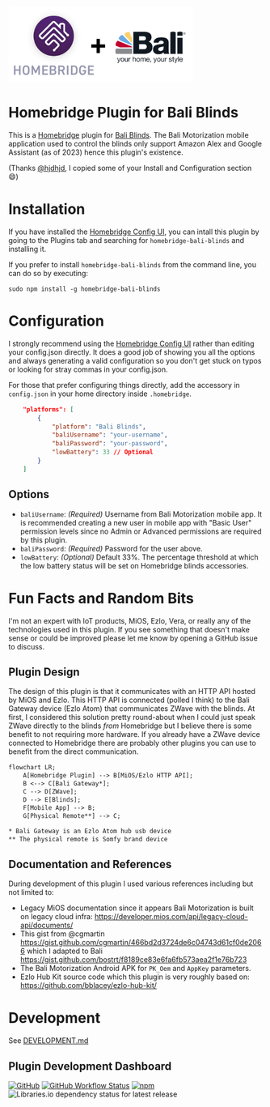 
<img src="./homebridge-bali-blinds.png" height="150">

# Homebridge Plugin for Bali Blinds 

This is a [Homebridge](https://homebridge.io/) plugin for [Bali Blinds](https://www.baliblinds.com/motorization/). The Bali Motorization mobile application used to control the blinds only support Amazon Alex and Google Assistant (as of 2023) hence this plugin's existence.

(Thanks [@hjdhjd](https://github.com/hjdhjd/homebridge-blinds-cmd), I copied some of your Install and Configuration section :smile:)

# Installation

If you have installed the [Homebridge Config UI](https://github.com/oznu/homebridge-config-ui-x), you can intall this plugin by going to the Plugins tab and searching for `homebridge-bali-blinds` and installing it.

If you prefer to install `homebridge-bali-blinds` from the command line, you can do so by executing:

```
sudo npm install -g homebridge-bali-blinds
```

# Configuration

I strongly recommend using the [Homebridge Config UI](https://github.com/oznu/homebridge-config-ui-x) rather than editing your config.json directly. It does a good job of showing you all the options and always generating a valid configuration so you don't get stuck on typos or looking for stray commas in your config.json.

For those that prefer configuring things directly, add the accessory in `config.json` in your home directory inside `.homebridge`.

```json
    "platforms": [
        {
			"platform": "Bali Blinds",
            "baliUsername": "your-username",
            "baliPassword": "your-password",
            "lowBattery": 33 // Optional
        }
    ]
```

## Options

- `baliUsername`: *(Required)* Username from Bali Motorization mobile app.  It is recommended creating a new user in mobile app with "Basic User" permission levels since no Admin or Advanced permissions are required by this plugin.
- `baliPassword`: *(Required)* Password for the user above.
- `lowBattery`: *(Optional)* Default 33%. The percentage threshold at which the low battery status will be set on Homebridge blinds accessories.


# Fun Facts and Random Bits
I'm not an expert with IoT products, MiOS, Ezlo, Vera, or really any of the technologies used in this plugin. If you see something that doesn't make sense or could be improved please let me know by opening a GitHub issue to discuss. 

## Plugin Design

The design of this plugin is that it communicates with an HTTP API hosted by MiOS and Ezlo. This HTTP API is connected (polled I think) to the Bali Gateway device (Ezlo Atom) that communicates ZWave with the blinds. At first, I considered this solution pretty round-about when I could just speak ZWave directly to the blinds *from* Homebridge but I believe there is some benefit to not requiring more hardware. If you already have a ZWave device connected to Homebridge there are probably other plugins you can use to benefit from the direct communication. 

```mermaid
flowchart LR;
	A[Homebridge Plugin] --> B[MiOS/Ezlo HTTP API];
	B <--> C[Bali Gateway*];
	C --> D[ZWave];
	D --> E[Blinds];
	F[Mobile App] --> B;
	G[Physical Remote**] --> C;
```

```
* Bali Gateway is an Ezlo Atom hub usb device
** The physical remote is Somfy brand device
```

## Documentation and References

During development of this plugin I used various references including but not limited to:

- Legacy MiOS documentation since it appears Bali Motorization is built on legacy cloud infra: https://developer.mios.com/api/legacy-cloud-api/documents/
- This gist from @cgmartin https://gist.github.com/cgmartin/466bd2d3724de6c04743d61cf0de2066 which I adapted to Bali https://gist.github.com/bostrt/f8189ce83e6fa6fb573aea2f1e76b723
- The Bali Motorization Android APK for `PK_Oem` and `AppKey` parameters.
- Ezlo Hub Kit source code which this plugin is very roughly based on: https://github.com/bblacey/ezlo-hub-kit/

# Development

See [DEVELOPMENT.md](DEVELOPMENT.md)

## Plugin Development Dashboard

[![GitHub](https://img.shields.io/github/license/bostrt/homebridge-bali-blinds?style=for-the-badge)](https://github.com/bostrt/homebridge-bali-blinds/blob/main/LICENSE)
[![GitHub Workflow Status](https://img.shields.io/github/actions/workflow/status/bostrt/homebridge-bali-blinds/build.yml?style=for-the-badge)](https://github.com/bostrt/homebridge-bali-blinds/actions)
[![npm](https://img.shields.io/npm/v/homebridge-bali-blinds?style=for-the-badge)](https://www.npmjs.com/package/homebridge-bali-blinds)
![Libraries.io dependency status for latest release](https://img.shields.io/librariesio/release/npm/homebridge-bali-blinds?style=for-the-badge)